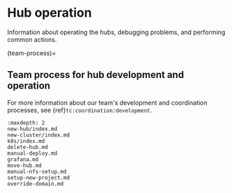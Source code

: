 # Hub operation

Information about operating the hubs, debugging problems, and performing common actions.

(team-process)=
## Team process for hub development and operation

For more information about our team's development and coordination processes, see {ref}`tc:coordination:development`.

```{toctree}
:maxdepth: 2
new-hub/index.md
new-cluster/index.md
k8s/index.md
delete-hub.md
manual-deploy.md
grafana.md
move-hub.md
manual-nfs-setup.md
setup-new-project.md
override-domain.md
```
